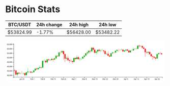 # Bitcoin Stats

BTC/USDT|24h change|24h high|24h low|
|---|---|---|---|
|$53824.99|-1.77%|$56428.00|$53482.22|

<img src="./chart.svg">
